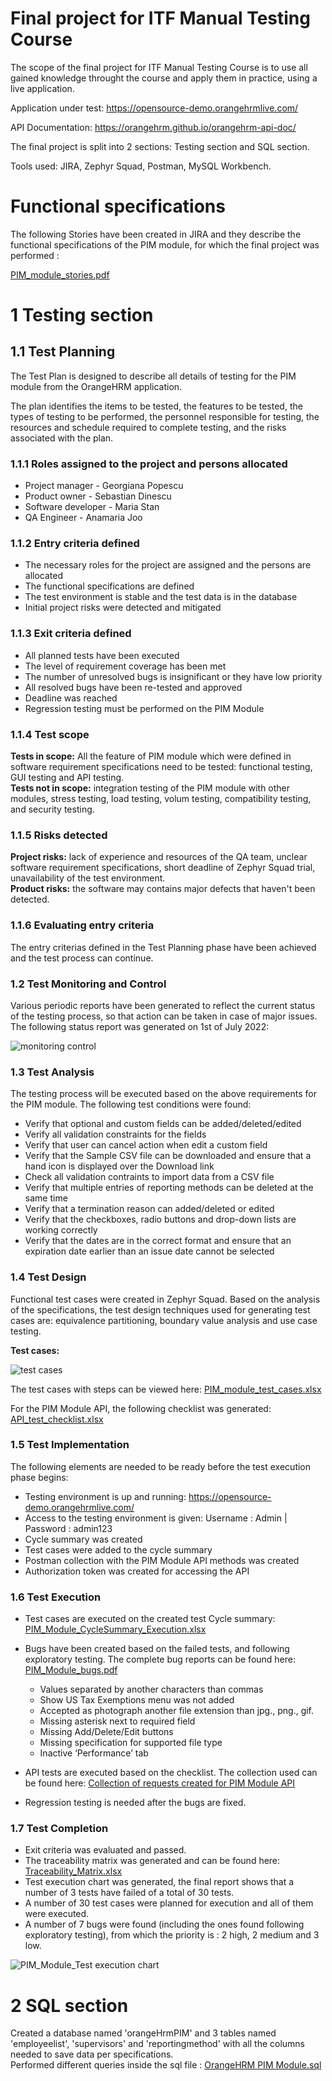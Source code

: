 
# Final project for ITF Manual Testing Course
The scope of the final project for ITF Manual Testing Course is to use all gained knowledge throught the course and apply them in practice, using a live application.

Application under test: https://opensource-demo.orangehrmlive.com/

API Documentation: https://orangehrm.github.io/orangehrm-api-doc/

The final project is split into 2 sections: Testing section and SQL section.

Tools used:
JIRA, Zephyr Squad, Postman, MySQL Workbench.

# Functional specifications
The following Stories have been created in JIRA and they describe the functional specifications of the PIM module, for which the final project was performed :

[PIM_module_stories.pdf](https://github.com/AnamariaJoo/Manual_testing_portofolio/blob/main/Final%20Project/PIM_Module_stories.pdf)

# 1 Testing section
## 1.1 Test Planning
The Test Plan is designed to describe all details of testing for the PIM module from the OrangeHRM application.

The plan identifies the items to be tested, the features to be tested, the types of testing to be performed, the personnel responsible for testing, the resources and schedule required to complete testing, and the risks associated with the plan.

### 1.1.1 Roles assigned to the project and persons allocated

- Project manager - Georgiana Popescu
- Product owner - Sebastian Dinescu
- Software developer - Maria Stan
- QA Engineer - Anamaria Joo

### 1.1.2 Entry criteria defined

- The necessary roles for the project are assigned and the persons are allocated
- The functional specifications are defined
- The test environment is stable and the test data is in the database
- Initial project risks were detected and mitigated 

### 1.1.3 Exit criteria defined

- All planned tests have been executed
- The level of requirement coverage has been met
- The number of unresolved bugs is insignificant or they have low priority
- All resolved bugs have been re-tested and approved
- Deadline was reached
- Regression testing must be performed on the PIM Module

### 1.1.4 Test scope
**Tests in scope:** All the feature of PIM module which were defined in software requirement specifications need to be tested: functional testing, GUI testing and API testing.  
**Tests not in scope:** integration testing of the PIM module with other modules, stress testing, load testing, volum testing, compatibility testing, and security testing.

### 1.1.5 Risks detected
**Project risks:** lack of experience and resources of the QA team, unclear software requirement specifications, short deadline of Zephyr Squad trial, unavailability of the test environment.  
**Product risks:** the software may contains major defects that haven't been detected.

### 1.1.6 Evaluating entry criteria
The entry criterias defined in the Test Planning phase have been achieved and the test process can continue.

### 1.2 Test Monitoring and Control
Various periodic reports have been generated to reflect the current status of the testing process, so that action can be taken in case of major issues.
The following status report was generated on 1st of July 2022:

![monitoring   control](https://user-images.githubusercontent.com/109798595/181042574-fee63079-f874-47d8-881a-a7faa1d16756.jpg)


### 1.3 Test Analysis
The testing process will be executed based on the above requirements for the PIM module. The following test conditions were found:

- Verify that optional and custom fields can be added/deleted/edited
- Verify all validation constraints for the fields
- Verify that user can cancel action when edit a custom field
- Verify that the Sample CSV file can be downloaded and ensure that a hand icon is displayed over the Download link
- Check all validation contraints to import data from a CSV file
- Verify that multiple entries of reporting methods can be deleted at the same time
- Verify that a termination reason can added/deleted or edited
- Verify that the checkboxes, radio buttons and drop-down lists are working correctly
- Verify that the dates are in the correct format and ensure that an expiration date earlier than an issue date cannot be selected

### 1.4 Test Design
Functional test cases were created in Zephyr Squad. Based on the analysis of the specifications, the test design techniques used for generating test cases are:
equivalence partitioning, boundary value analysis and use case testing.

**Test cases:** 

![test cases](https://user-images.githubusercontent.com/109798595/181775988-33c44813-c66f-4429-9780-83de6e761dc0.jpg)

The test cases with steps can be viewed here: [PIM_module_test_cases.xlsx](https://github.com/AnamariaJoo/Manual_testing_portofolio/blob/main/Final%20Project/PIM_module_test_cases.xlsx)

For the PIM Module API, the following checklist was generated: [API_test_checklist.xlsx](https://github.com/AnamariaJoo/Manual_testing_portofolio/blob/main/Final%20Project/API_test_checklist.xlsx)

### 1.5 Test Implementation
The following elements are needed to be ready before the test execution phase begins:

- Testing environment is up and running: https://opensource-demo.orangehrmlive.com/
- Access to the testing environment is given: Username : Admin | Password : admin123
- Cycle summary was created
- Test cases were added to the cycle summary
- Postman collection with the PIM Module API methods was created
- Authorization token was created for accessing the API

### 1.6 Test Execution
- Test cases are executed on the created test Cycle summary: [PIM_Module_CycleSummary_Execution.xlsx](https://github.com/AnamariaJoo/Manual_testing_portofolio/blob/main/Final%20Project/PIM_Module_CycleSummary_Execution.xlsx)
- Bugs have been created based on the failed tests, and following exploratory testing. The complete bug reports can be found here: [PIM_Module_bugs.pdf](https://github.com/AnamariaJoo/Manual_testing_portofolio/blob/main/Final%20Project/PIM_Module_bugs.pdf)

  - Values separated by another characters than commas
  - Show US Tax Exemptions menu was not added
  - Accepted as photograph another file extension than jpg., png., gif.
  - Missing asterisk next to required field
  - Missing Add/Delete/Edit buttons
  - Missing specification for supported file type
  - Inactive ‘Performance’ tab

- API tests are executed based on the checklist. The collection used can be found here: [Collection of requests created for PIM Module API](https://github.com/AnamariaJoo/Manual_testing_portofolio/blob/main/Final%20Project/orangeHRMrestAPI.postman_collection.json)

- Regression testing is needed after the bugs are fixed.

### 1.7 Test Completion
- Exit criteria was evaluated and passed.
- The traceability matrix was generated and can be found here: [Traceability_Matrix.xlsx](https://github.com/AnamariaJoo/Manual_testing_portofolio/blob/main/Final%20Project/Traceability_Matrix.xlsx)
- Test execution chart was generated, the final report shows that a number of 3 tests have failed of a total of 30 tests.
- A number of 30 test cases were planned for execution and all of them were executed.
- A number of 7 bugs were found (including the ones found following exploratory testing), from which the priority is : 2 high, 2 medium and 3 low.

![PIM_Module_Test execution chart](https://user-images.githubusercontent.com/109798595/181763111-5d956d65-168d-43a5-9ee2-71959a58e0af.jpg)

# 2 SQL section

Created a database named 'orangeHrmPIM' and 3 tables named 'employeelist', 'supervisors' and 'reportingmethod' with all the columns needed to save data per specifications.   
Performed different queries inside the sql file : [OrangeHRM PIM Module.sql](https://github.com/AnamariaJoo/Manual_testing_portofolio/blob/main/Final%20Project/OrangeHRM%20PIM%20Module.sql)

